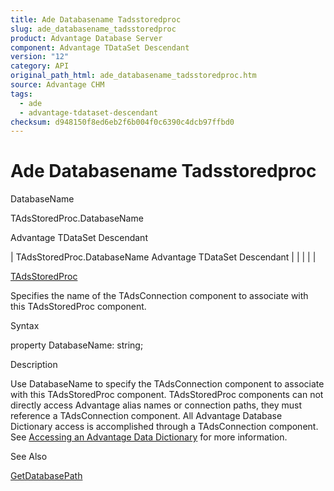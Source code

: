 ```yaml
---
title: Ade Databasename Tadsstoredproc
slug: ade_databasename_tadsstoredproc
product: Advantage Database Server
component: Advantage TDataSet Descendant
version: "12"
category: API
original_path_html: ade_databasename_tadsstoredproc.htm
source: Advantage CHM
tags:
  - ade
  - advantage-tdataset-descendant
checksum: d948150f8ed6eb2f6b004f0c6390c4dcb97ffbd0
---
```


# Ade Databasename Tadsstoredproc

DatabaseName

TAdsStoredProc.DatabaseName

Advantage TDataSet Descendant

| TAdsStoredProc.DatabaseName  Advantage TDataSet Descendant |  |  |  |  |

[TAdsStoredProc](ade_tadsstoredproc.md)

Specifies the name of the TAdsConnection component to associate with this TAdsStoredProc component.

Syntax

property DatabaseName: string;

Description

Use DatabaseName to specify the TAdsConnection component to associate with this TAdsStoredProc component. TAdsStoredProc components can not directly access Advantage alias names or connection paths, they must reference a TAdsConnection component. All Advantage Database Dictionary access is accomplished through a TAdsConnection component. See [Accessing an Advantage Data Dictionary](master_accessing_an_advantage_data_dictionary_with_the_advantage_tdataset_descendant.md) for more information.

See Also

[GetDatabasePath](ade_getdatabasepath.md)
